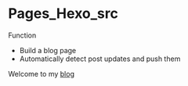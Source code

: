 # Pages_Hexo_src

Function
- Build a blog page
- Automatically detect post updates and push them

Welcome to my [blog](blog.kaloper.club)